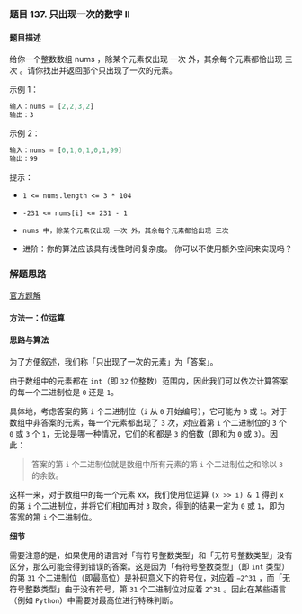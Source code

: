 ### 题目 137. 只出现一次的数字 II
#### 题目描述
给你一个整数数组 nums ，除某个元素仅出现 一次 外，其余每个元素都恰出现 三次 。请你找出并返回那个只出现了一次的元素。

 

示例 1：

```js
输入：nums = [2,2,3,2]
输出：3
```
示例 2：

```js
输入：nums = [0,1,0,1,0,1,99]
输出：99
```
 

提示：

- `1 <= nums.length <= 3 * 104`
- `-231 <= nums[i] <= 231 - 1`
- `nums 中，除某个元素仅出现 一次 外，其余每个元素都恰出现 三次`
 

- 进阶：你的算法应该具有线性时间复杂度。 你可以不使用额外空间来实现吗？
### 解题思路
[官方题解](https://leetcode-cn.com/problems/single-number-ii/solution/zhi-chu-xian-yi-ci-de-shu-zi-ii-by-leetc-23t6/)
#### 方法一：位运算

#### 思路与算法

为了方便叙述，我们称「只出现了一次的元素」为「答案」。

由于数组中的元素都在 `int`（即 `32` 位整数）范围内，因此我们可以依次计算答案的每一个二进制位是 `0` 还是 `1`。

具体地，考虑答案的第 `i` 个二进制位（`i` 从 `0` 开始编号），它可能为 `0` 或 `1`。对于数组中非答案的元素，每一个元素都出现了 `3` 次，对应着第 `i` 个二进制位的 `3` 个 `0` 或 `3` 个 `1`，无论是哪一种情况，它们的和都是 `3` 的倍数（即和为 `0` 或 `3`）。因此：

> 答案的第 `i` 个二进制位就是数组中所有元素的第 `i` 个二进制位之和除以 `3` 的余数。

这样一来，对于数组中的每一个元素 xx，我们使用位运算 `(x >> i) & 1` 得到 `x` 的第 `i` 个二进制位，并将它们相加再对 `3` 取余，得到的结果一定为 `0` 或 `1`，即为答案的第 `i` 个二进制位。

**细节**

需要注意的是，如果使用的语言对「有符号整数类型」和「无符号整数类型」没有区分，那么可能会得到错误的答案。这是因为「有符号整数类型」（即 `int` 类型）的第 `31` 个二进制位（即最高位）是补码意义下的符号位，对应着 `−2^31`
 ，而「无符号整数类型」由于没有符号，第 `31` 个二进制位对应着 `2^31`
 。因此在某些语言（例如 `Python`）中需要对最高位进行特殊判断。


